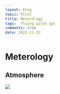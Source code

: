```yaml
---
layout: blog
topic: Pilot
title: Meterology
tags:  flying pilot ppl
comments: true
date: 2022-11-22
---
```


# Meterology

## Atmosphere

![](/assets/2022-11-22-22-27-39.png)
